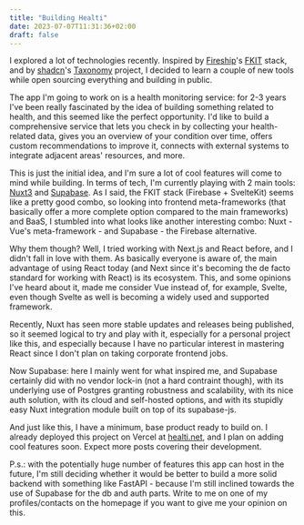 ```yaml
---
title: "Building Healti"
date: 2023-07-07T11:31:36+02:00
draft: false
---
```


I explored a lot of technologies recently. Inspired by [Fireship](https://fireship.io)'s [FKIT](https://fireship.io/courses/sveltekit) stack, and by [shadcn](https://shadcn.com)'s [Taxonomy](https://tx.shadcn.com) project, I decided to learn a couple of new tools while open sourcing everything and building in public.

The app I'm going to work on is a health monitoring service: for 2-3 years I've been really fascinated by the idea of building something related to health, and this seemed like the perfect opportunity. I'd like to build a comprehensive service that lets you check in by collecting your health-related data, gives you an overview of your condition over time, offers custom recommendations to improve it, connects with external systems to integrate adjacent areas' resources, and more.

This is just the initial idea, and I'm sure a lot of cool features will come to mind while building. In terms of tech, I'm currently playing with 2 main tools: [Nuxt3](https://nuxt.com) and [Supabase](https://supabase.com). As I said, the FKIT stack (Firebase + SvelteKit) seems like a pretty good combo, so looking into frontend meta-frameworks (that basically offer a more complete option compared to the main frameworks) and BaaS, I stumbled into what looks like another interesting combo: Nuxt - Vue's meta-framework - and Supabase - the Firebase alternative.

Why them though? Well, I tried working with Next.js and React before, and I didn't fall in love with them. As basically everyone is aware of, the main advantage of using React today (and Next since it's becoming the de facto standard for working with React) is its ecosystem. This, and some opinions I've heard about it, made me consider Vue instead of, for example, Svelte, even though Svelte as well is becoming a widely used and supported framework.

Recently, Nuxt has seen more stable updates and releases being published, so it seemed logical to try and play with it, especially for a personal project like this, and especially because I have no particular interest in mastering React since I don't plan on taking corporate frontend jobs.

Now Supabase: here I mainly went for what inspired me, and Supabase certainly did with no vendor lock-in (not a hard contraint though), with its underlying use of Postgres granting robustness and scalability, with its nice auth solution, with its cloud and self-hosted options, and with its stupidly easy Nuxt integration module built on top of its supabase-js.

And just like this, I have a minimum, base product ready to build on. I already deployed this project on Vercel at [healti.net](https://healti.net), and I plan on adding cool features soon. Expect more posts covering their development.

P.s.: with the potentially huge number of features this app can host in the future, I'm still deciding whether it would be better to build a more solid backend with something like FastAPI - because I'm still inclined towards the use of Supabase for the db and auth parts. Write to me on one of my profiles/contacts on the homepage if you want to give me your opinion on this.
